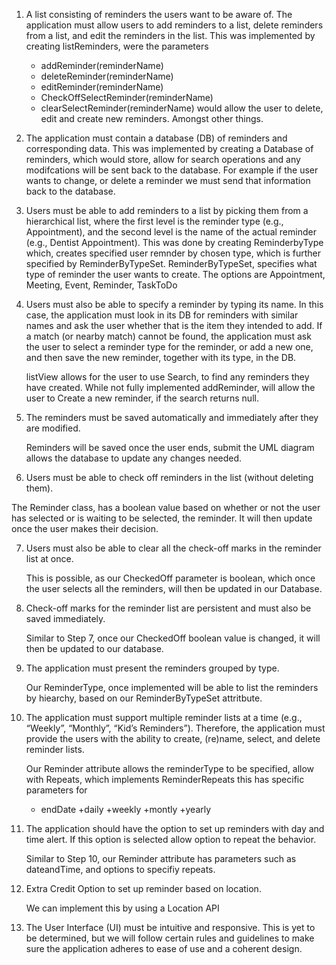 1. A list consisting of reminders the users want to be aware of. The application must allow
users to add reminders to a list, delete reminders from a list, and edit the reminders in
the list.
	This was implemented by creating listReminders, were the parameters  
	+ addReminder(reminderName)
	+ deleteReminder(reminderName)
	+ editReminder(reminderName)
	+ CheckOffSelectReminder(reminderName)
	+ clearSelectReminder(reminderName)
	would allow the user to delete, edit and create new reminders. Amongst other things. 

2. The application must contain a database (DB) of reminders and corresponding data.
	This was implemented by creating a Database of reminders, which would store, allow for search operations and any modifcations will be sent back to the database.
	For example if the user wants to change, or delete a reminder we must send that information back to the database.

3. Users must be able to add reminders to a list by picking them from a hierarchical list,
where the first level is the reminder type (e.g., Appointment), and the second level is the
name of the actual reminder (e.g., Dentist Appointment).
	This was done by creating ReminderbyType which, creates specified user remnder by chosen type, which is further specified by ReminderByTypeSet.
	ReminderByTypeSet, specifies what type of reminder the user wants to create. The options are
	Appointment, Meeting, Event, Reminder, TaskToDo 

4. Users must also be able to specify a reminder by typing its name. In this case, the
application must look in its DB for reminders with similar names and ask the user
whether that is the item they intended to add. If a match (or nearby match) cannot be
found, the application must ask the user to select a reminder type for the reminder, or
add a new one, and then save the new reminder, together with its type, in the DB.

	listView allows for the user to use Search, to find any reminders they have created.
	While not fully implemented addReminder, will allow the user to Create a new reminder, if the search returns null.

5. The reminders must be saved automatically and immediately after they are modified.
	
	Reminders will be saved once the user ends, submit the UML diagram allows the database to update any changes needed.
	
6. Users must be able to check off reminders in the list (without deleting them).
	
The Reminder class, has a boolean value based on whether or not the user has selected or is waiting to be selected, the reminder. 
	It will then update once the user makes their decision.

7. Users must also be able to clear all the check-off marks in the reminder list at once.
	
	This is possible, as our CheckedOff parameter is boolean, which once the user selects all the reminders, will then be updated in our Database.

8. Check-off marks for the reminder list are persistent and must also be saved immediately.
	
	Similar to Step 7, once our CheckedOff boolean value is changed, it will then be updated to our database.

9. The application must present the reminders grouped by type.
	
	Our ReminderType, once implemented will be able to list the reminders by hiearchy, based on our ReminderByTypeSet attritbute.

10. The application must support multiple reminder lists at a time (e.g., “Weekly”, “Monthly”,
“Kid’s Reminders”). Therefore, the application must provide the users with the ability to
create, (re)name, select, and delete reminder lists.
	
	Our Reminder attribute allows the reminderType to be specified, allow with Repeats, which implements ReminderRepeats this has specific parameters for 
	+ endDate
	+daily
	+weekly
	+montly
	+yearly
	
11. The application should have the option to set up reminders with day and time alert. If this
option is selected allow option to repeat the behavior.
	
	Similar to Step 10, our Reminder attribute has parameters such as dateandTime, and options to specifiy repeats.

12. Extra Credit Option to set up reminder based on location.
	
	We can implement this by using a Location API

13. The User Interface (UI) must be intuitive and responsive.
	This is yet to be determined, but we will follow certain rules and guidelines to make sure the application adheres to ease of use and a coherent design.